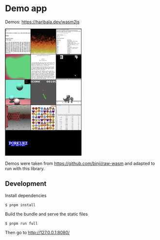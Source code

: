 # Demo app

Demos: https://haribala.dev/wasm2js

<img src="screenshots.png" alt="Screenshots of the demo apps" width="50%"/>

Demos were taken from https://github.com/binji/raw-wasm and adapted to run with this library.

## Development

Install dependencies

```shell
$ pnpm install
```

Build the bundle and serve the static files

```shell
$ pnpm run full
```

Then go to http://127.0.0.1:8080/
